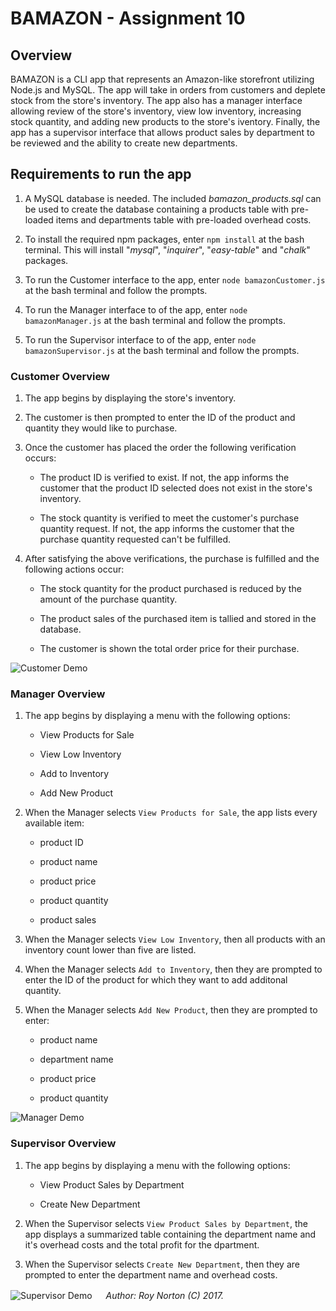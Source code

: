 # BAMAZON - Assignment 10

## Overview

BAMAZON is a CLI app that represents an Amazon-like storefront utilizing Node.js and MySQL.  The app will take in orders from customers and deplete stock from the store's inventory.  The app also has a manager interface allowing review of the store's inventory, view low inventory, increasing stock quantity, and adding new products to the store's iventory.  Finally, the app has a supervisor interface that allows product sales by department to be reviewed and the ability to create new departments.

## Requirements to run the app

1. A MySQL database is needed.  The included *bamazon_products.sql* can be used to create the database containing a products table with pre-loaded items and departments table with pre-loaded overhead costs.

2. To install the required npm packages, enter `npm install` at the bash terminal.  This will install "*mysql*", "*inquirer*", "*easy-table*" and "*chalk*" packages.

3. To run the Customer interface to the app, enter `node bamazonCustomer.js` at the bash terminal and follow the prompts.

4. To run the Manager interface to of the app, enter `node bamazonManager.js` at the bash terminal and follow the prompts.

5. To run the Supervisor interface to of the app, enter `node bamazonSupervisor.js` at the bash terminal and follow the prompts.

### Customer Overview

1. The app begins by displaying the store's inventory.

2. The customer is then prompted to enter the ID of the product and quantity they would like to purchase.

3. Once the customer has placed the order the following verification occurs:

	* The product ID is verified to exist.  If not, the app informs the customer that the product ID selected does not exist in the store's inventory.

	* The stock quantity is verified to meet the customer's purchase quantity request. If not, the app informs the customer that the purchase quantity requested can't be fulfilled. 

4. After satisfying the above verifications, the purchase is fulfilled and the following actions occur:

	* The stock quantity for the product purchased is reduced by the amount of the purchase quantity.

	* The product sales of the purchased item is tallied and stored in the database.

	* The customer is shown the total order price for their purchase. 

![Customer Demo](https://rnorton12.github.io/bamazon/images/customer_demo.gif)
 
### Manager Overview

1. The app begins by displaying a menu with the following options:

	* View Products for Sale

	* View Low Inventory

	* Add to Inventory

	* Add New Product

2. When the Manager selects `View Products for Sale`, the app lists every available item:

	* product ID

	* product name

	* product price

	* product quantity

	* product sales

3. When the Manager selects `View Low Inventory`, then all products with an inventory count lower than five are listed.

4. When the Manager selects `Add to Inventory`, then they are prompted to enter the ID of the product for which they want to add additonal quantity.

5. When the Manager selects `Add New Product`, then they are prompted to enter:

	* product name

	* department name

	* product price

	* product quantity

![Manager Demo](https://rnorton12.github.io/bamazon/images/manager_demo.gif)

### Supervisor Overview

1. The app begins by displaying a menu with the following options:

	* View Product Sales by Department

	* Create New Department

2. When the Supervisor selects `View Product Sales by Department`, the app displays a summarized table containing the department name and it's overhead costs and the total profit for the dpartment.

3. When the Supervisor selects `Create New Department`, then they are prompted to enter the department name and overhead costs.

![Supervisor Demo](https://rnorton12.github.io/bamazon/images/supervisor_demo.gif)
　
*Author: Roy Norton (C) 2017.*

　
